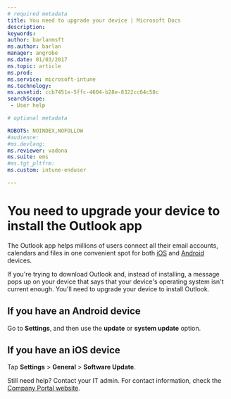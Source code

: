 ```yaml
---
# required metadata
title: You need to upgrade your device | Microsoft Docs
description:
keywords:
author: barlanmsftms.author: barlan
manager: angrobe
ms.date: 01/03/2017
ms.topic: article
ms.prod:
ms.service: microsoft-intune
ms.technology:
ms.assetid: ccb7451e-5ffc-4604-b28e-8322cc64c58csearchScope: - User help

# optional metadata

ROBOTS: NOINDEX,NOFOLLOW
#audience:
#ms.devlang:
ms.reviewer: vadona
ms.suite: ems
#ms.tgt_pltfrm:
ms.custom: intune-enduser

---
```


# You need to upgrade your device to install the Outlook app

The Outlook app helps millions of users connect all their email accounts, calendars and files in one convenient spot for both [iOS](https://itunes.apple.com/us/app/microsoft-outlook-email-calendar/id951937596?mt=8) and [Android](https://play.google.com/store/apps/details?id=com.microsoft.office.outlook) devices.

If you're trying to download Outlook and, instead of installing, a message pops up on your device that says that your device's operating system isn't current enough. You'll need to upgrade your device to install Outlook.

## If you have an Android device
Go to **Settings**, and then use the **update** or **system update** option.

## If you have an iOS device
Tap **Settings** > **General** > **Software Update**.

Still need help? Contact your IT admin. For contact information, check the [Company Portal website](http://portal.manage.microsoft.com).
